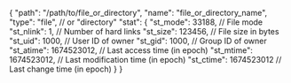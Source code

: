 {
  "path": "/path/to/file_or_directory",
  "name": "file_or_directory_name",
  "type": "file", // or "directory"
  "stat": {
    "st_mode": 33188,    // File mode
    "st_nlink": 1,       // Number of hard links
    "st_size": 123456,    // File size in bytes
    "st_uid": 1000,       // User ID of owner
    "st_gid": 1000,       // Group ID of owner
    "st_atime": 1674523012, // Last access time (in epoch)
    "st_mtime": 1674523012, // Last modification time (in epoch)
    "st_ctime": 1674523012  // Last change time (in epoch)
  }
}

